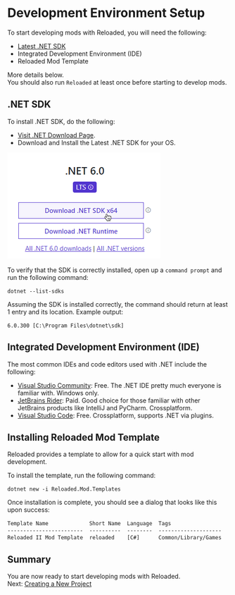 # Development Environment Setup

To start developing mods with Reloaded, you will need the following:

- [Latest .NET SDK](https://dotnet.microsoft.com/en-us/download)  
- Integrated Development Environment (IDE)  
- Reloaded Mod Template  

More details below.  
You should also run `Reloaded` at least once before starting to develop mods.  

## .NET SDK

To install .NET SDK, do the following:  
- [Visit .NET Download Page](https://dotnet.microsoft.com/en-us/download).  
- Download and Install the Latest .NET SDK for your OS.  

![image](./Images/InstallNetSdk.png)

To verify that the SDK is correctly installed, open up a `command prompt` and run the following command: 

```
dotnet --list-sdks
```

Assuming the SDK is installed correctly, the command should return at least 1 entry and its location. Example output: 

```
6.0.300 [C:\Program Files\dotnet\sdk]
```

## Integrated Development Environment (IDE)  

The most common IDEs and code editors used with .NET include the following:  

- [Visual Studio Community](https://visualstudio.microsoft.com/): Free. The .NET IDE pretty much everyone is familiar with. Windows only.  
- [JetBrains Rider](https://www.jetbrains.com/rider/): Paid. Good choice for those familiar with other JetBrains products like IntelliJ and PyCharm. Crossplatform.  
- [Visual Studio Code](https://code.visualstudio.com/): Free. Crossplatform, supports .NET via plugins.  

## Installing Reloaded Mod Template

Reloaded provides a template to allow for a quick start with mod development.  

To install the template, run the following command:  
```
dotnet new -i Reloaded.Mod.Templates
```

Once installation is complete, you should see a dialog that looks like this upon success:  

```
Template Name             Short Name  Language  Tags
------------------------  ----------  --------  --------------------
Reloaded II Mod Template  reloaded    [C#]      Common/Library/Games
```

## Summary

You are now ready to start developing mods with Reloaded.  
Next: [Creating a New Project](./ProjectSetup.md)  
